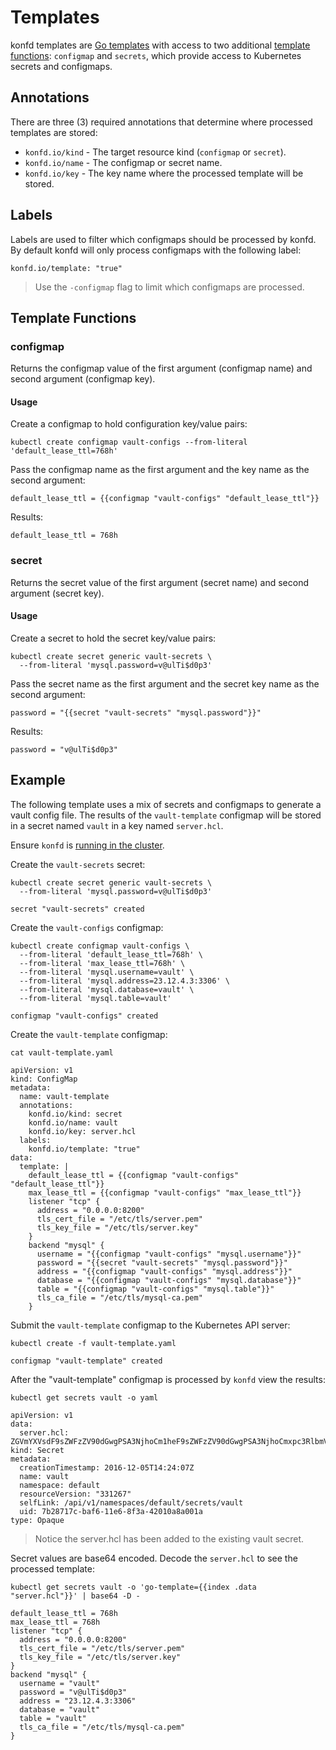 # Templates

konfd templates are [Go templates](https://golang.org/pkg/text/template) with access to two additional [template functions](https://golang.org/pkg/text/template/#hdr-Functions): `configmap` and `secrets`, which provide access to Kubernetes secrets and configmaps.

## Annotations

There are three (3) required annotations that determine where processed templates are stored:

* `konfd.io/kind` - The target resource kind (`configmap` or `secret`). 
* `konfd.io/name` - The configmap or secret name.
* `konfd.io/key`  - The key name where the processed template will be stored.

## Labels

Labels are used to filter which configmaps should be processed by konfd. By default konfd will only process configmaps with the following label:

```
konfd.io/template: "true"
```

> Use the `-configmap` flag to limit which configmaps are processed.

## Template Functions

### configmap

Returns the configmap value of the first argument (configmap name) and second argument (configmap key).

#### Usage

Create a configmap to hold configuration key/value pairs:

```
kubectl create configmap vault-configs --from-literal 'default_lease_ttl=768h'
```

Pass the configmap name as the first argument and the key name as the second argument:

```
default_lease_ttl = {{configmap "vault-configs" "default_lease_ttl"}}
```

Results:

```
default_lease_ttl = 768h
```

### secret

Returns the secret value of the first argument (secret name) and second argument (secret key).

#### Usage

Create a secret to hold the secret key/value pairs:

```
kubectl create secret generic vault-secrets \
  --from-literal 'mysql.password=v@ulTi$d0p3'
```

Pass the secret name as the first argument and the secret key name as the second argument:

```
password = "{{secret "vault-secrets" "mysql.password"}}"
```

Results:

```
password = "v@ulTi$d0p3"
```

## Example

The following template uses a mix of secrets and configmaps to generate a vault config file. The results of the `vault-template` configmap will be stored in a secret named `vault` in a key named `server.hcl`.

Ensure `konfd` is [running in the cluster](deployment-guide.md).

Create the `vault-secrets` secret:

```
kubectl create secret generic vault-secrets \
  --from-literal 'mysql.password=v@ulTi$d0p3'
```
```
secret "vault-secrets" created
```

Create the `vault-configs` configmap:

```
kubectl create configmap vault-configs \
  --from-literal 'default_lease_ttl=768h' \
  --from-literal 'max_lease_ttl=768h' \
  --from-literal 'mysql.username=vault' \
  --from-literal 'mysql.address=23.12.4.3:3306' \
  --from-literal 'mysql.database=vault' \
  --from-literal 'mysql.table=vault'
```

```
configmap "vault-configs" created
```

Create the `vault-template` configmap:

```
cat vault-template.yaml
```

```
apiVersion: v1
kind: ConfigMap
metadata:
  name: vault-template
  annotations:
    konfd.io/kind: secret
    konfd.io/name: vault
    konfd.io/key: server.hcl
  labels:
    konfd.io/template: "true"
data:
  template: |
    default_lease_ttl = {{configmap "vault-configs" "default_lease_ttl"}}
    max_lease_ttl = {{configmap "vault-configs" "max_lease_ttl"}}
    listener "tcp" {
      address = "0.0.0.0:8200"
      tls_cert_file = "/etc/tls/server.pem"
      tls_key_file = "/etc/tls/server.key"
    }
    backend "mysql" {
      username = "{{configmap "vault-configs" "mysql.username"}}"
      password = "{{secret "vault-secrets" "mysql.password"}}"
      address = "{{configmap "vault-configs" "mysql.address"}}"
      database = "{{configmap "vault-configs" "mysql.database"}}"
      table = "{{configmap "vault-configs" "mysql.table"}}"
      tls_ca_file = "/etc/tls/mysql-ca.pem"
    }
```

Submit the `vault-template` configmap to the Kubernetes API server:

```
kubectl create -f vault-template.yaml
```
```
configmap "vault-template" created
```

After the "vault-template" configmap is processed by `konfd` view the results:

```
kubectl get secrets vault -o yaml
```
```
apiVersion: v1
data:
  server.hcl: ZGVmYXVsdF9sZWFzZV90dGwgPSA3NjhoCm1heF9sZWFzZV90dGwgPSA3NjhoCmxpc3RlbmVyICJ0Y3AiIHsKICBhZGRyZXNzID0gIjAuMC4wLjA6ODIwMCIKICB0bHNfY2VydF9maWxlID0gIi9ldGMvdGxzL3NlcnZlci5wZW0iCiAgdGxzX2tleV9maWxlID0gIi9ldGMvdGxzL3NlcnZlci5rZXkiCn0KYmFja2VuZCAibXlzcWwiIHsKICB1c2VybmFtZSA9ICJ2YXVsdCIKICBwYXNzd29yZCA9ICJ2QHVsVGkkZDBwMyIKICBhZGRyZXNzID0gIjIzLjEyLjQuMzozMzA2IgogIGRhdGFiYXNlID0gInZhdWx0IgogIHRhYmxlID0gInZhdWx0IgogIHRsc19jYV9maWxlID0gIi9ldGMvdGxzL215c3FsLWNhLnBlbSIKfQo=
kind: Secret
metadata:
  creationTimestamp: 2016-12-05T14:24:07Z
  name: vault
  namespace: default
  resourceVersion: "331267"
  selfLink: /api/v1/namespaces/default/secrets/vault
  uid: 7b28717c-baf6-11e6-8f3a-42010a8a001a
type: Opaque
```

> Notice the server.hcl has been added to the existing vault secret.

Secret values are base64 encoded. Decode the `server.hcl` to see the processed template:

```
kubectl get secrets vault -o 'go-template={{index .data "server.hcl"}}' | base64 -D -
```
```
default_lease_ttl = 768h
max_lease_ttl = 768h
listener "tcp" {
  address = "0.0.0.0:8200"
  tls_cert_file = "/etc/tls/server.pem"
  tls_key_file = "/etc/tls/server.key"
}
backend "mysql" {
  username = "vault"
  password = "v@ulTi$d0p3"
  address = "23.12.4.3:3306"
  database = "vault"
  table = "vault"
  tls_ca_file = "/etc/tls/mysql-ca.pem"
}
```
